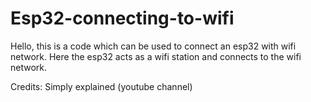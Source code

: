 # Esp32-connecting-to-wifi

Hello, this is a code which can be used to connect an esp32 with wifi network. Here the esp32 acts as a wifi station and connects to the wifi network.

Credits: Simply explained (youtube channel)
